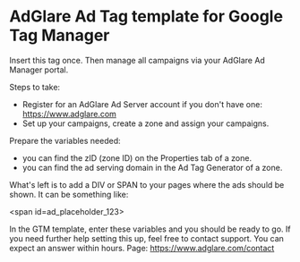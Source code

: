 # AdGlare Ad Tag template for Google Tag Manager
Insert this tag once. Then manage all campaigns via your AdGlare Ad Manager portal.

Steps to take:

- Register for an AdGlare Ad Server account if you don't have one: https://www.adglare.com
- Set up your campaigns, create a zone and assign your campaigns.

Prepare the variables needed:

- you can find the zID (zone ID) on the Properties tab of a zone.
- you can find the ad serving domain in the Ad Tag Generator of a zone.

What's left is to add a DIV or SPAN to your pages where the ads should be shown. It can be something like:

\<span id=ad_placeholder_123\></span>

In the GTM template, enter these variables and you should be ready to go. If you need further help setting this up, feel free to contact support. You can expect an answer within hours. Page: https://www.adglare.com/contact
